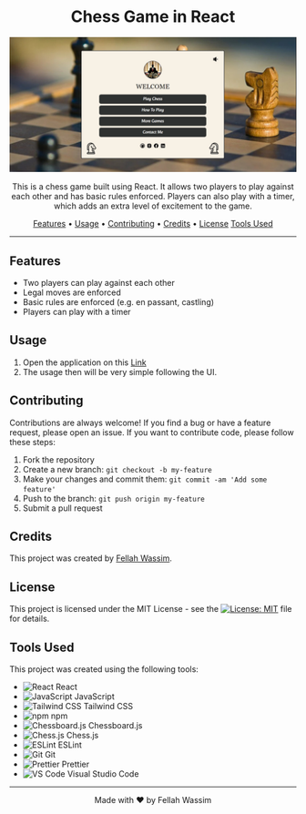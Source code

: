 <h1 align="center">
  Chess Game in React
</h1>

<p align="center">
  <img src="/public/Screenshot1.jpg" alt="Chess Game Screenshot"/>
</p>

<p align="center">
  This is a chess game built using React. It allows two players to play against each other and has basic rules enforced. Players can also play with a timer, which adds an extra level of excitement to the game.
</p>

<p align="center">
  <a href="#features">Features</a> •
  <a href="#usage">Usage</a> •
  <a href="#contributing">Contributing</a> •
  <a href="#credits">Credits</a> •
  <a href="#license">License</a>
  <a href="#tools-used">Tools Used</a>
</p>

<hr>

## Features

- Two players can play against each other
- Legal moves are enforced
- Basic rules are enforced (e.g. en passant, castling)
- Players can play with a timer

## Usage

1. Open the application on this [Link](https://github.com/fellah-wassim)
2. The usage then will be very simple following the UI.

## Contributing

Contributions are always welcome! If you find a bug or have a feature request, please open an issue. If you want to contribute code, please follow these steps:

1. Fork the repository
2. Create a new branch: `git checkout -b my-feature`
3. Make your changes and commit them: `git commit -am 'Add some feature'`
4. Push to the branch: `git push origin my-feature`
5. Submit a pull request

## Credits

This project was created by [Fellah Wassim](https://github.com/fellah-wassim).

## License

This project is licensed under the MIT License - see the [![License: MIT](https://img.shields.io/npm/l/chess?color=%23b58863&label=Licence)](https://github.com/Fellah-wassim/Chess-Game/blob/master/LICENCE) file for details.

## Tools Used

This project was created using the following tools:

- <img src="https://img.shields.io/badge/library-React-blue?style=flat-square&logo=react" alt="React" /> React
- <img src="https://img.shields.io/badge/code-JavaScript-blue?style=flat-square&logo=javascript" alt="JavaScript" /> JavaScript
- <img src="https://img.shields.io/badge/framework-Tailwind_CSS-blue?style=flat-square&logo=tailwind-css" alt="Tailwind CSS" /> Tailwind CSS
- <img src="https://img.shields.io/badge/package-npm-blue?style=flat-square&logo=npm" alt="npm" /> npm
- <img src="https://img.shields.io/badge/library-chessboard.js-blue?style=flat-square&logo=javascript" alt="Chessboard.js" /> Chessboard.js
- <img src="https://img.shields.io/badge/library-chess.js-blue?style=flat-square&logo=javascript" alt="Chess.js" /> Chess.js
- <img src="https://img.shields.io/badge/linter-ESLint-blue?style=flat-square&logo=eslint" alt="ESLint" /> ESLint
- <img src="https://img.shields.io/badge/git-Git-blue?style=flat-square&logo=git" alt="Git" /> Git
- <img src="https://img.shields.io/badge/code%20formatter-Prettier-blue?style=flat-square&logo=prettier" alt="Prettier" /> Prettier
- <img src="https://img.shields.io/badge/code-VSCode-blue?style=flat-square&logo=visual-studio-code" alt="VS Code" /> Visual Studio Code

---

<p align="center">
  Made with ❤️ by Fellah Wassim
</p>
